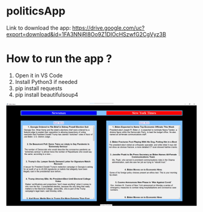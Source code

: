 # politicsApp
Link to download the app: https://drive.google.com/uc?export=download&id=1FA3NNjRl8Oo9Z1DIOcHSzwfG2CgVyz3B

# How to run the app ?
1. Open it in VS Code
2. Install Python3 if needed
3. pip install requests
4. pip install beautifulsoup4

![alt text](https://github.com/ndang6/politicsApp/blob/main/screenshot.png?raw=true)

